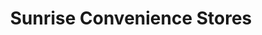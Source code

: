 ---
title: "Sunrise Convenience Stores"
url: /memphis/sunrise-convenience-stores-main-street/
shop: convenience
---